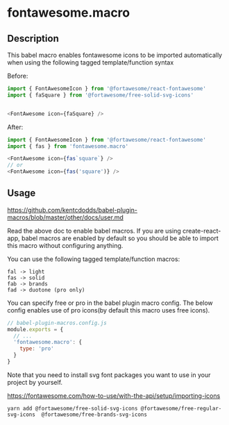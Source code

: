 # fontawesome.macro

## Description
This babel macro enables fontawesome icons to be imported automatically when using the following tagged template/function syntax

Before:

```javascript
import { FontAwesomeIcon } from '@fortawesome/react-fontawesome'
import { faSquare } from '@fortawesome/free-solid-svg-icons'


<FontAwesome icon={faSquare} />
```

After:
```javascript
import { FontAwesomeIcon } from '@fortawesome/react-fontawesome'
import { fas } from 'fontawesome.macro'

<FontAwesome icon={fas`square`} />
// or
<FontAwesome icon={fas('square')} />
```

## Usage

https://github.com/kentcdodds/babel-plugin-macros/blob/master/other/docs/user.md

Read the above doc to enable babel macros. If you are using create-react-app, babel macros are enabled by default so you should be able to import this macro without configuring anything.

You can use the following tagged template/function macros:
```
fal -> light
fas -> solid
fab -> brands
fad -> duotone (pro only)
```

You can specify free or pro in the babel plugin macro config.
The below config enables use of pro icons(by default this macro uses free icons).

```javascript
// babel-plugin-macros.config.js
module.exports = {
  // ...
  'fontawesome.macro': {
    type: 'pro'
  }
}
```

Note that you need to install svg font packages you want to use in your project by yourself.

https://fontawesome.com/how-to-use/with-the-api/setup/importing-icons

```
yarn add @fortawesome/free-solid-svg-icons @fortawesome/free-regular-svg-icons	@fortawesome/free-brands-svg-icons
```
